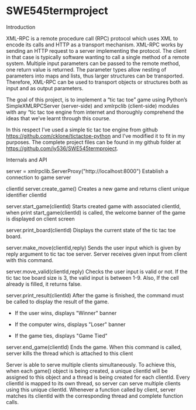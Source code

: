 # SWE545termproject

Introduction

XML-RPC is a remote procedure call (RPC) protocol which uses XML to encode its calls and HTTP as a transport mechanism. XML-RPC works by sending an HTTP request to a server implementing the protocol. The client in that case is typically software wanting to call a single method of a remote system. Multiple input parameters can be passed to the remote method, one return value is returned. The parameter types allow nesting of parameters into maps and lists, thus larger structures can be transported. Therefore, XML-RPC can be used to transport objects or structures both as input and as output parameters.

The goal of this project, is to implement a “tic tac toe” game using Python’s SimpleXMLRPCServer (server-side) and xmlrpclib (client-side) modules with any “tic tac toe engine from internet and thoroughly comprehend the ideas that we’ve learnt through this course.  

In this respect I’ve used a simple tic tac toe engine from github https://github.com/cklone/tictactoe-python and I’ve modified it to fit in my purposes.  The complete project files can be found in my github folder at https://github.com/iy536/SWE545termproject.

Internals and API

server = xmlrpclib.ServerProxy("http://localhost:8000")
	Establish a connection to game server

 clientId server.create_game()
Creates a new game and returns client unique identifier clientId

server.start_game(clientId)
Starts created game with associated clientId, when print start_game(clientId) is called, the welcome banner of the game is displayed on client screen

server.print_board(clientId)
Displays the current state of the tic tac toe board.

server.make_move(clientId,reply)
	Sends the user input which is given by reply argument to tic tac toe server. Server receives given input from client with this command.

server.move_valid(clientId,reply)
Checks the user input is valid or not. If the tic tac toe board size is 3, the valid input is between 1-9. Also, If the cell already is filled, it returns false.

server.print_result(clientId)
	After the game is finished, the command must be called to display the result of the game. 

  *	If the user wins, displays "Winner" banner

  *	If the computer wins, displays "Loser" banner

  *	If the game ties, displays "Game Tied"

server.end_game(clientId)
	Ends the game. When this command is called, server kills the thread which is attached to this client

Server is able to serve multiple clients simultaneously. To achieve this, when each game() object is being created, a unique clientId will be assigned to this object and a thread is being created for each clientId. Every clientId is mapped to its own thread, so server can serve multiple clients using this unique clientId. Whenever a function called by client, server matches its clientId with the corresponding thread and complete function calls.
